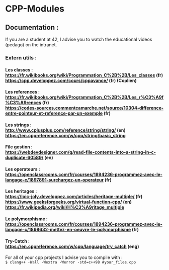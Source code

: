 # CPP-Modules

## Documentation :

If you are a student at 42, I advise you to watch the educational videos (pedago) on the intranet.

###	Extern utils :

#### Les classes : <br/>https://fr.wikibooks.org/wiki/Programmation_C%2B%2B/Les_classes  (fr) <br/>https://cpp.developpez.com/cours/cppavance/ (fr) (Coplien)

#### Les references :<br/>https://fr.wikibooks.org/wiki/Programmation_C%2B%2B/Les_r%C3%A9f%C3%A9rences  (fr) <br/>https://codes-sources.commentcamarche.net/source/10304-difference-entre-pointeur-et-reference-par-un-exemple (fr) <br/>

#### Les strings : <br/>http://www.cplusplus.com/reference/string/string/  (en) <br/>https://en.cppreference.com/w/cpp/string/basic_string <br/>


#### File gestion : <br/>https://webdevdesigner.com/q/read-file-contents-into-a-string-in-c-duplicate-60589/ (en) <br/>


#### Les operateurs :  <br/>https://openclassrooms.com/fr/courses/1894236-programmez-avec-le-langage-c/1897891-surchargez-un-operateur (fr) <br/>

#### Les heritages : <br/>https://loic-joly.developpez.com/articles/heritage-multiple/ (fr) <br/> https://www.geeksforgeeks.org/virtual-function-cpp/ (en) <br/> https://fr.wikipedia.org/wiki/H%C3%A9ritage_multiple <br/>

#### Le polymorphisme : <br/>https://openclassrooms.com/fr/courses/1894236-programmez-avec-le-langage-c/1898632-mettez-en-oeuvre-le-polymorphisme (fr) <br/>

#### Try-Catch : <br/> https://en.cppreference.com/w/cpp/language/try_catch (eng) <br/>

For all of your cpp projects I advise you to compile with : <br/>
<code>$ clang++ -Wall -Wextra -Werror -std=c++98 #your_files.cpp </code> <br/>

